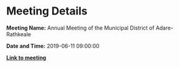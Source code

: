# Meeting Details

**Meeting Name:** Annual Meeting of the Municipal District of Adare-Rathkeale

**Date and Time:** 2019-06-11 09:00:00

**<a href="https://www.limerick.ie/council/whats-on/annual-meeting-municipal-district-adare-rathkeale-3" target="_blank">Link to meeting</a>**
